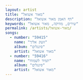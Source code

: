 ```yaml
---
layout: artist
title: "מאור אשואל"
description: "דף האמן מאור אשואל"
keywords: "שירים, מוזיקה, מאור אשואל"
permalink: /artists/מאור-אשואל/
songs:
  - number: "59415"
    name: "זועק אליך"
    album: "סינגלים"
    artist: "מאור אשואל"
  - number: "59416"
    name: "תמיד לשמוח"
    album: "סינגלים"
    artist: "מאור אשואל"
---
```

